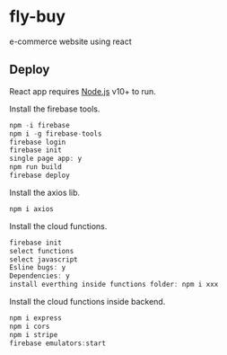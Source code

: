 # fly-buy
 e-commerce website using react
## Deploy

React app requires [Node.js](https://nodejs.org/) v10+ to run.

Install the firebase tools.

```javascript
npm -i firebase
npm i -g firebase-tools
firebase login
firebase init
single page app: y
npm run build
firebase deploy
```


Install the axios lib.

```javascript
npm i axios
```

Install the cloud functions.

```javascript
firebase init
select functions
select javascript
Esline bugs: y
Dependencies: y
install everthing inside functions folder: npm i xxx
```
Install the cloud functions inside backend.

```javascript
npm i express
npm i cors
npm i stripe
firebase emulators:start
```
